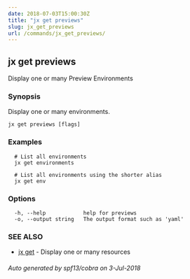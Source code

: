 ```yaml
---
date: 2018-07-03T15:00:30Z
title: "jx get previews"
slug: jx_get_previews
url: /commands/jx_get_previews/
---
```

## jx get previews

Display one or many Preview Environments

### Synopsis

Display one or many environments.

```
jx get previews [flags]
```

### Examples

```
  # List all environments
  jx get environments
  
  # List all environments using the shorter alias
  jx get env
```

### Options

```
  -h, --help            help for previews
  -o, --output string   The output format such as 'yaml'
```

### SEE ALSO

* [jx get](/commands/jx_get/)	 - Display one or many resources

###### Auto generated by spf13/cobra on 3-Jul-2018
